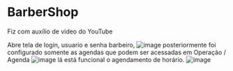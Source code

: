 # BarberShop
 Fiz com auxílio de video do YouTube
 
Abre tela de login, usuario e senha barbeiro, 
![image](https://user-images.githubusercontent.com/76437326/171303619-ad718599-8dcd-4616-980d-26a29b0c2a88.png)
posteriormente foi configurado somente as agendas que podem ser acessadas
em Operação / Agenda
![image](https://user-images.githubusercontent.com/76437326/171303675-af4d20f3-7392-4b84-8c21-dc42310a7195.png)
lá está funcional o agendamento de horário. 
![image](https://user-images.githubusercontent.com/76437326/171303521-95369808-5aaa-4e6a-86e1-1007f1362b2e.png)
